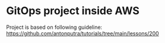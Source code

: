 # GitOps project inside AWS 

Project is based on following guideline:
https://github.com/antonputra/tutorials/tree/main/lessons/200
